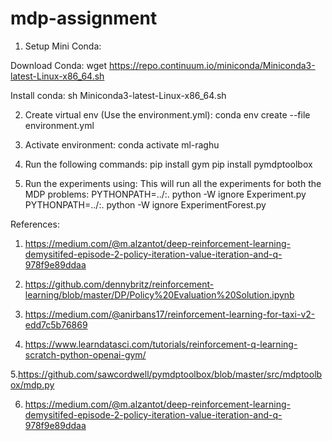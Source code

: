 # mdp-assignment


1. Setup Mini Conda:

Download Conda:
wget https://repo.continuum.io/miniconda/Miniconda3-latest-Linux-x86_64.sh

Install conda:
sh Miniconda3-latest-Linux-x86_64.sh

2. Create  virtual env (Use the environment.yml):
conda env create --file environment.yml

3. Activate environment:
conda activate ml-raghu

4. Run the following commands:
pip install gym
pip install pymdptoolbox



5. Run the experiments using: This will run all the experiments for both the MDP problems:
PYTHONPATH=../:. python -W ignore  Experiment.py
PYTHONPATH=../:. python -W ignore  ExperimentForest.py



References:
1. https://medium.com/@m.alzantot/deep-reinforcement-learning-demysitifed-episode-2-policy-iteration-value-iteration-and-q-978f9e89ddaa

2. https://github.com/dennybritz/reinforcement-learning/blob/master/DP/Policy%20Evaluation%20Solution.ipynb

3. https://medium.com/@anirbans17/reinforcement-learning-for-taxi-v2-edd7c5b76869

4. https://www.learndatasci.com/tutorials/reinforcement-q-learning-scratch-python-openai-gym/

5.https://github.com/sawcordwell/pymdptoolbox/blob/master/src/mdptoolbox/mdp.py

6. https://medium.com/@m.alzantot/deep-reinforcement-learning-demysitifed-episode-2-policy-iteration-value-iteration-and-q-978f9e89ddaa